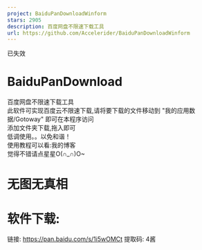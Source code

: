 ```yaml
---
project: BaiduPanDownloadWinform
stars: 2905
description: 百度网盘不限速下载工具
url: https://github.com/Accelerider/BaiduPanDownloadWinform
---
```


已失效

BaiduPanDownload
================

百度网盘不限速下载工具  
此软件可实现百度云不限速下载,请将要下载的文件移动到 "我的应用数据/Gotoway" 即可在本程序访问  
添加文件夹下载,拖入即可  
低调使用。。以免和谐！  
使用教程可以看:我的博客  
觉得不错请点星星O(∩\_∩)O~  

无图无真相
=====

软件下载:
=====

链接: https://pan.baidu.com/s/1i5wOMCt 提取码: 4酱
